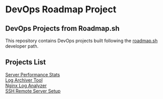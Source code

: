 # DevOps Roadmap Project

## DevOps Projects from Roadmap.sh

This repository contains DevOps projects built following the [roadmap.sh](https://roadmap.sh/) developer path.

## Projects List

[Server Performance Stats](https://roadmap.sh/projects/server-stats)\
[Log Archiver Tool](https://roadmap.sh/projects/log-archive-tool)\
[Nginx Log Analyzer](https://roadmap.sh/projects/nginx-log-analyser)\
[SSH Remote Server Setup](https://roadmap.sh/projects/ssh-remote-server-setup)
